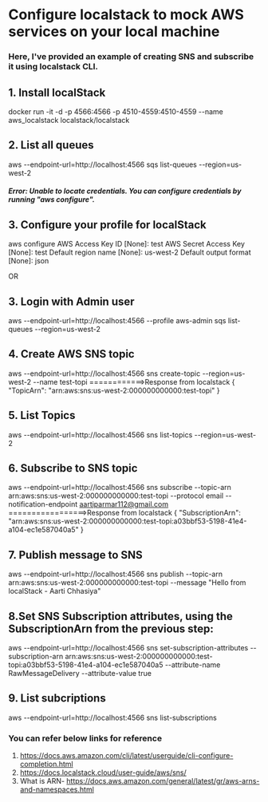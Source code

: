 # Configure localstack to mock AWS services on your local machine
### Here, I've provided an example of creating SNS and subscribe it using localstack CLI.

## 1. Install localStack
docker run -it -d -p 4566:4566 -p 4510-4559:4510-4559 --name aws_localstack localstack/localstack

## 2. List all queues
aws --endpoint-url=http://localhost:4566 sqs list-queues --region=us-west-2
##### Error: Unable to locate credentials. You can configure credentials by running "aws configure".
 
## 3. Configure your profile for localStack
aws configure
AWS Access Key ID [None]: test
AWS Secret Access Key [None]: test
Default region name [None]: us-west-2
Default output format [None]: json

OR

## 3. Login with Admin user
aws --endpoint-url=http://localhost:4566 --profile aws-admin sqs list-queues --region=us-west-2

## 4. Create AWS SNS topic
aws --endpoint-url=http://localhost:4566 sns create-topic --region=us-west-2 --name test-topi
============>Response from localstack
{
    "TopicArn": "arn:aws:sns:us-west-2:000000000000:test-topi"
}

## 5. List Topics
aws --endpoint-url=http://localhost:4566 sns list-topics --region=us-west-2

## 6. Subscribe to SNS topic
aws --endpoint-url=http://localhost:4566 sns subscribe --topic-arn arn:aws:sns:us-west-2:000000000000:test-topi --protocol email --notification-endpoint aartiparmar112@gmail.com
=================>Response from localstack
{
    "SubscriptionArn": "arn:aws:sns:us-west-2:000000000000:test-topi:a03bbf53-5198-41e4-a104-ec1e587040a5"
}

## 7. Publish message to SNS
aws --endpoint-url=http://localhost:4566 sns publish --topic-arn arn:aws:sns:us-west-2:000000000000:test-topi --message "Hello from localStack - Aarti Chhasiya"

## 8.Set SNS Subscription attributes, using the SubscriptionArn from the previous step:
aws --endpoint-url=http://localhost:4566 sns set-subscription-attributes --subscription-arn arn:aws:sns:us-west-2:000000000000:test-topi:a03bbf53-5198-41e4-a104-ec1e587040a5 --attribute-name RawMessageDelivery --attribute-value true

## 9. List subcriptions
aws --endpoint-url=http://localhost:4566 sns list-subscriptions

### You can refer below links for reference
1. https://docs.aws.amazon.com/cli/latest/userguide/cli-configure-completion.html
2. https://docs.localstack.cloud/user-guide/aws/sns/
3. What is ARN- https://docs.aws.amazon.com/general/latest/gr/aws-arns-and-namespaces.html
